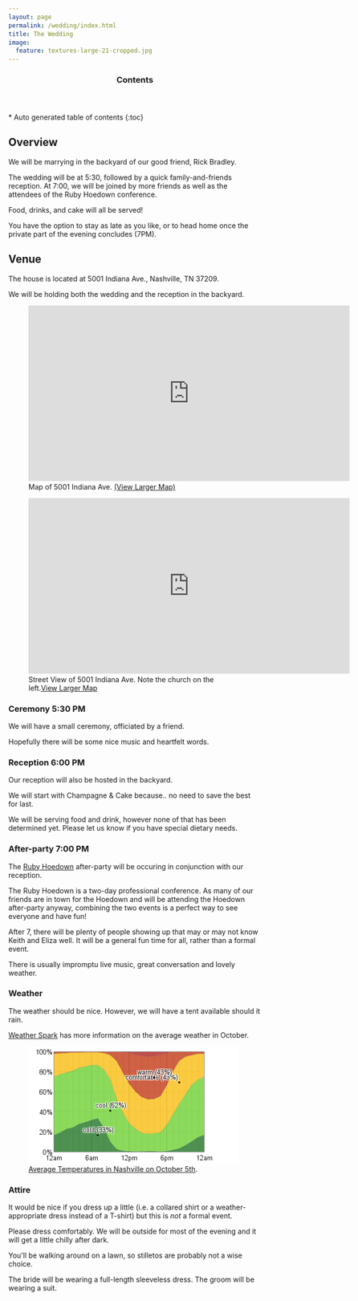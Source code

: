 ```yaml
---
layout: page
permalink: /wedding/index.html
title: The Wedding
image:
  feature: textures-large-21-cropped.jpg
---
```


<section id="table-of-contents" class="toc">
  <header>
    <h3 class="delta">Contents</h3>
  </header>
<div id="drawer" markdown="1">
*  Auto generated table of contents
{:toc}
</div>
</section><!-- /#table-of-contents -->

## Overview

We will be marrying in the backyard of our good friend, Rick Bradley.

The wedding will be at 5:30, followed by a quick family-and-friends reception. At 7:00, we will be joined by more friends as well as the attendees of the Ruby Hoedown conference.

Food, drinks, and cake will all be served!

You have the option to stay as late as you like, or to head home once the private part of the evening concludes (7PM).

## Venue

The house is located at 5001 Indiana Ave., Nashville, TN 37209.

We will be holding both the wedding and the reception in the backyard.

<figure>
  <iframe width="640" height="350" frameborder="0" scrolling="no" marginheight="0" marginwidth="0" src="https://maps.google.com/maps?q=5001+Indiana+Ave,+Nashville,+Davidson,+Tennessee+37209&amp;sll=36.156181,-86.847585&amp;hl=en&amp;ie=UTF8&amp;hq=&amp;hnear=5001+Indiana+Ave,+Nashville,+Davidson,+Tennessee+37209&amp;t=m&amp;ll=36.162617,-86.846666&amp;spn=0.024253,0.054932&amp;z=14&amp;iwloc=A&amp;output=embed"></iframe>
  <figcaption>Map of 5001 Indiana Ave. <a href="https://maps.google.com/maps?q=5001+Indiana+Ave,+Nashville,+Davidson,+Tennessee+37209&amp;sll=36.156181,-86.847585&amp;hl=en&amp;ie=UTF8&amp;hq=&amp;hnear=5001+Indiana+Ave,+Nashville,+Davidson,+Tennessee+37209&amp;ll=36.156181,-86.847585&amp;spn=0.010282,0.015396&amp;t=m&amp;z=14&amp;source=embed">(View Larger Map)</a></figcaption>
</figure>

<figure>
  <iframe width="640" height="350" frameborder="0" scrolling="no" marginheight="0" marginwidth="0" src="https://maps.google.com/maps?q=5001+Indiana+Ave,+Nashville,+Davidson,+Tennessee+37209&amp;layer=c&amp;sll=36.156181,-86.847585&amp;cbp=13,168.72,,0,0.79&amp;cbll=36.156518,-86.847677&amp;hl=en&amp;ie=UTF8&amp;hq=&amp;hnear=5001+Indiana+Ave,+Nashville,+Davidson,+Tennessee+37209&amp;t=m&amp;panoid=feOTA0OEyEhXn52RDbnX4g&amp;source=embed&amp;ll=36.149606,-86.847696&amp;spn=0.024257,0.054932&amp;z=14&amp;output=svembed"></iframe>
  <figcaption>Street View of 5001 Indiana Ave. Note the church on the left.<a href="https://maps.google.com/maps?q=5001+Indiana+Ave,+Nashville,+Davidson,+Tennessee+37209&amp;layer=c&amp;sll=36.156181,-86.847585&amp;cbp=13,177.8,,0,4.08&amp;cbll=36.156518,-86.847677&amp;hl=en&amp;ie=UTF8&amp;hq=&amp;hnear=5001+Indiana+Ave,+Nashville,+Davidson,+Tennessee+37209&amp;ll=36.156181,-86.847585&amp;spn=0.002571,0.003849&amp;t=m&amp;z=14&amp;panoid=feOTA0OEyEhXn52RDbnX4g&amp;source=embed">View Larger Map</a></figcaption>
</figure>

### Ceremony 5:30 PM

We will have a small ceremony, officiated by a friend.

Hopefully there will be some nice music and heartfelt words.

### Reception 6:00 PM

Our reception will also be hosted in the backyard.

We will start with Champagne & Cake because.. no need to save the best for last.

We will be serving food and drink, however none of that has been determined yet.  Please let us know if you have special dietary needs.

### After-party 7:00 PM

The [Ruby Hoedown](http://rubyhoedown.com/) after-party will be occuring in conjunction with our reception.

The Ruby Hoedown is a two-day professional conference.  As many of our friends are in town for the Hoedown and will be attending the Hoedown after-party anyway, combining the two events is a perfect way to see everyone and have fun!

After 7, there will be plenty of people showing up that may or may not know Keith and Eliza well.  It will be a general fun time for all, rather than a formal event.

There is usually impromptu live music, great conversation and lovely weather.

### Weather

The weather should be nice.  However, we will have a tent available should it rain.

[Weather Spark](http://weatherspark.com/averages/29787/10/5/Nashville-Tennessee-United-States) has more information on the average weather in October.

<figure>
  <a href="http://weatherspark.com/averages/29787/10/5/Nashville-Tennessee-United-States"><img src="/images/temperature_bands_percent_pct.png"></a>
  <figcaption><a href="/images/temperature_bands_percent_pct.png" title="Average Temperatures in Nashville on October 5th">Average Temperatures in Nashville on October 5th</a>.</figcaption>
</figure>


### Attire

It would be nice if you dress up a little (i.e. a collared shirt or a weather-appropriate dress instead of a T-shirt) but this is *not* a formal event.

Please dress comfortably.  We will be outside for most of the evening and it will get a little chilly after dark.

You'll be walking around on a lawn, so stilletos are probably not a wise choice.

The bride will be wearing a full-length sleeveless dress.  The groom will be wearing a suit.

